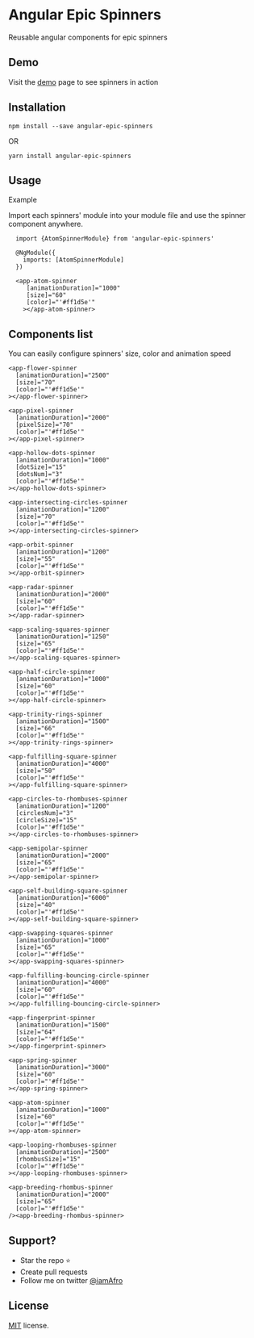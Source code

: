 # Angular Epic Spinners
Reusable angular components for epic spinners

## Demo
Visit the [demo](http://hackafro.github.io/angular-epic-spinners/) page to see spinners in action 

## Installation
`
npm install --save angular-epic-spinners
`

OR

`yarn install angular-epic-spinners`

## Usage
Example 

Import each spinners' module into your module file and use the spinner component anywhere. 

```angular  
  import {AtomSpinnerModule} from 'angular-epic-spinners'
  
  @NgModule({
    imports: [AtomSpinnerModule]
  })
  
  <app-atom-spinner
     [animationDuration]="1000"
     [size]="60"
     [color]="'#ff1d5e'"
    ></app-atom-spinner>
```

## Components list
You can easily configure spinners' size, color and animation speed

```angular
<app-flower-spinner
  [animationDuration]="2500"
  [size]="70"
  [color]="'#ff1d5e'"
></app-flower-spinner>

<app-pixel-spinner
  [animationDuration]="2000"
  [pixelSize]="70"
  [color]="'#ff1d5e'"
></app-pixel-spinner>

<app-hollow-dots-spinner
  [animationDuration]="1000"
  [dotSize]="15"
  [dotsNum]="3"
  [color]="'#ff1d5e'"
></app-hollow-dots-spinner>

<app-intersecting-circles-spinner
  [animationDuration]="1200"
  [size]="70"
  [color]="'#ff1d5e'"
></app-intersecting-circles-spinner>

<app-orbit-spinner
  [animationDuration]="1200"
  [size]="55"
  [color]="'#ff1d5e'"
></app-orbit-spinner>

<app-radar-spinner
  [animationDuration]="2000"
  [size]="60"
  [color]="'#ff1d5e'"
></app-radar-spinner>

<app-scaling-squares-spinner
  [animationDuration]="1250"
  [size]="65"
  [color]="'#ff1d5e'"
></app-scaling-squares-spinner>

<app-half-circle-spinner
  [animationDuration]="1000"
  [size]="60"
  [color]="'#ff1d5e'"
></app-half-circle-spinner>

<app-trinity-rings-spinner
  [animationDuration]="1500"
  [size]="66"
  [color]="'#ff1d5e'"
></app-trinity-rings-spinner>

<app-fulfilling-square-spinner
  [animationDuration]="4000"
  [size]="50"
  [color]="'#ff1d5e'"
></app-fulfilling-square-spinner>

<app-circles-to-rhombuses-spinner
  [animationDuration]="1200"
  [circlesNum]="3"
  [circleSize]="15"
  [color]="'#ff1d5e'"
></app-circles-to-rhombuses-spinner>
    
<app-semipolar-spinner
  [animationDuration]="2000"
  [size]="65"
  [color]="'#ff1d5e'"
></app-semipolar-spinner>
    
<app-self-building-square-spinner
  [animationDuration]="6000"
  [size]="40"
  [color]="'#ff1d5e'"
></app-self-building-square-spinner>
    
<app-swapping-squares-spinner
  [animationDuration]="1000"
  [size]="65"
  [color]="'#ff1d5e'"
></app-swapping-squares-spinner>

<app-fulfilling-bouncing-circle-spinner
  [animationDuration]="4000"
  [size]="60"
  [color]="'#ff1d5e'"
></app-fulfilling-bouncing-circle-spinner>

<app-fingerprint-spinner
  [animationDuration]="1500"
  [size]="64"
  [color]="'#ff1d5e'"
></app-fingerprint-spinner>

<app-spring-spinner
  [animationDuration]="3000"
  [size]="60"
  [color]="'#ff1d5e'"
></app-spring-spinner>

<app-atom-spinner
  [animationDuration]="1000"
  [size]="60"
  [color]="'#ff1d5e'"
></app-atom-spinner>

<app-looping-rhombuses-spinner
  [animationDuration]="2500"
  [rhombusSize]="15"
  [color]="'#ff1d5e'"
></app-looping-rhombuses-spinner>

<app-breeding-rhombus-spinner
  [animationDuration]="2000"
  [size]="65"
  [color]="'#ff1d5e'"
/><app-breeding-rhombus-spinner>
```
## Support?
- Star the repo :star:
- Create pull requests 
- Follow me on twitter [@iamAfro](https://twitter.com/iamafro)

## License
[MIT](https://github.com/HackAfro/angular-epic-spinners/blob/v1.0.3/LICENSE) license.



